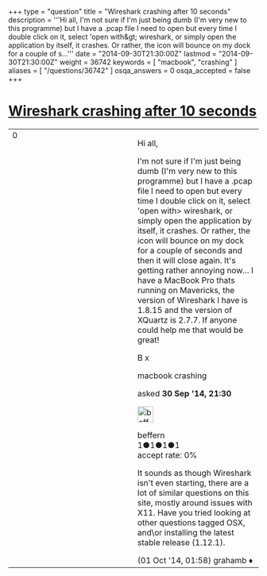 +++
type = "question"
title = "Wireshark crashing after 10 seconds"
description = '''Hi all, I&#x27;m not sure if I&#x27;m just being dumb (I&#x27;m very new to this programme) but I have a .pcap file I need to open but every time I double click on it, select &#x27;open with&amp;gt; wireshark, or simply open the application by itself, it crashes. Or rather, the icon will bounce on my dock for a couple of s...'''
date = "2014-09-30T21:30:00Z"
lastmod = "2014-09-30T21:30:00Z"
weight = 36742
keywords = [ "macbook", "crashing" ]
aliases = [ "/questions/36742" ]
osqa_answers = 0
osqa_accepted = false
+++

<div class="headNormal">

# [Wireshark crashing after 10 seconds](/questions/36742/wireshark-crashing-after-10-seconds)

</div>

<div id="main-body">

<div id="askform">

<table id="question-table" style="width:100%;"><colgroup><col style="width: 50%" /><col style="width: 50%" /></colgroup><tbody><tr class="odd"><td style="width: 30px; vertical-align: top"><div class="vote-buttons"><div id="post-36742-score" class="post-score" title="current number of votes">0</div><div id="favorite-count" class="favorite-count"></div></div></td><td><div id="item-right"><div class="question-body"><p>Hi all,</p><p>I'm not sure if I'm just being dumb (I'm very new to this programme) but I have a .pcap file I need to open but every time I double click on it, select 'open with&gt; wireshark, or simply open the application by itself, it crashes. Or rather, the icon will bounce on my dock for a couple of seconds and then it will close again. It's getting rather annoying now... I have a MacBook Pro thats running on Mavericks, the version of Wireshark I have is 1.8.15 and the version of XQuartz is 2.7.7. If anyone could help me that would be great!</p><p>B x</p></div><div id="question-tags" class="tags-container tags">macbook crashing</div><div id="question-controls" class="post-controls"></div><div class="post-update-info-container"><div class="post-update-info post-update-info-user"><p>asked <strong>30 Sep '14, 21:30</strong></p><img src="https://secure.gravatar.com/avatar/2a766304750d475428fe06735223b996?s=32&amp;d=identicon&amp;r=g" class="gravatar" width="32" height="32" alt="beffern&#39;s gravatar image" /><p>beffern<br />
<span class="score" title="1 reputation points">1</span><span title="1 badges"><span class="badge1">●</span><span class="badgecount">1</span></span><span title="1 badges"><span class="silver">●</span><span class="badgecount">1</span></span><span title="1 badges"><span class="bronze">●</span><span class="badgecount">1</span></span><br />
<span class="accept_rate" title="Rate of the user&#39;s accepted answers">accept rate:</span> <span title="beffern has no accepted answers">0%</span></p></div></div><div id="comments-container-36742" class="comments-container"><span id="36749"></span><div id="comment-36749" class="comment"><div id="post-36749-score" class="comment-score"></div><div class="comment-text"><p>It sounds as though Wireshark isn't even starting, there are a lot of similar questions on this site, mostly around issues with X11. Have you tried looking at other questions tagged OSX, and\or installing the latest stable release (1.12.1).</p></div><div id="comment-36749-info" class="comment-info"><span class="comment-age">(01 Oct '14, 01:58)</span> grahamb ♦</div></div></div><div id="comment-tools-36742" class="comment-tools"></div><div class="clear"></div><div id="comment-36742-form-container" class="comment-form-container"></div><div class="clear"></div></div></td></tr></tbody></table>

</div>

</div>

